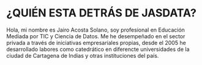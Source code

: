 # ¿QUIÉN ESTA DETRÁS DE JASDATA?
Hola, mi nombre es Jairo Acosta Solano, soy profesional en Educación Mediada por TIC y Ciencia de Datos. Me he desempeñado en el sector privada a través de iniciativas empresariales propias, desde el 2005 he desarrollado labores como catedrático en diferencte universidades de la ciudad de Cartagena de Indias y otras instituciones del país.

<!---
JASDataCTG/JASDataCTG is a ✨ special ✨ repository because its `README.md` (this file) appears on your GitHub profile.
You can click the Preview link to take a look at your changes.
--->

